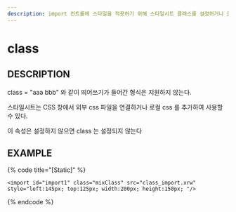 ```yaml
---
description: import 컨트롤에 스타일을 적용하기 위해 스타일시트 클래스를 설정하거나 클래스 아이디를 설정한다.
---
```


# class

## DESCRIPTION

class = "aaa bbb" 와 같이 띄어쓰기가 들어간 형식은 지원하지 않는다.

스타일시트는 CSS 창에서 외부 css 파일을 연결하거나 로컬 css 를 추가하여 사용할 수 있다.

이 속성은 설정하지 않으면 class 는 설정되지 않는다

## EXAMPLE

{% code title="\[Static\]" %}
```markup
<import id="import1" class="mixClass" src="class_import.xrw" 
style="left:145px; top:125px; width:200px; height:150px; "/>
```
{% endcode %}

